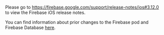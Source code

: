 Please go to https://firebase.google.com/support/release-notes/ios#3.12.0
to view the Firebase iOS release notes.

You can find information about prior changes to the Firebase pod and Firebase
Database [here](https://www.firebase.com/docs/ios/changelog.html).
